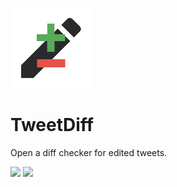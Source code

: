 ![](/icons/icon128.png)
# TweetDiff
Open a diff checker for edited tweets.

![](https://get.snaz.in/8RnJcTT.png)
![](https://get.snaz.in/2rJBErd.png)
